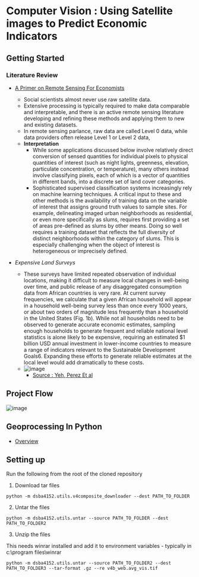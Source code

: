 

# Computer Vision : Using Satellite images to Predict Economic Indicators

## Getting Started

### Literature Review

- [A Primer on Remote Sensing For Economists](https://olc.worldbank.org/system/files/Primer_Satellite%20Data_Econ.pdf)
  - Social scientists almost never use raw satellite data.
  - Extensive processing is typically required to make data comparable and interpretable, and there is
an active remote sensing literature developing and refining these methods and
applying them to new and existing datasets.
  - In remote sensing parlance, raw data are called Level 0 data, while data providers often release Level 1 or Level 2 data,
  - **Interpretation**
      - While some applications discussed below involve relatively direct conversion of sensed quantities for individual pixels to physical quantities of interest (such as night lights, greenness, elevation, particulate concentration, or temperature), many others instead involve classifying pixels, each of which is a vector of quantities in different bands, into a discrete set of land cover categories.
      - Sophisticated supervised classification systems increasingly rely on machine learning techniques. A critical input to these and other methods is the availability of training data on the variable of interest that assigns ground truth values to sample
sites. For example, delineating imaged urban neighborhoods as residential, or even more specifically as slums, requires first providing a set of areas pre-defined as slums by other means. Doing so well requires a training dataset that reflects the full diversity of distinct neighborhoods within the category of slums. This is especially challenging when the object of interest is heterogeneous or imprecisely defined.

- *Expensive Land Surveys*
  -  These surveys have limited repeated observation of individual locations, making it
difficult to measure local changes in well-being over time, and public release of any disaggregated consumption data from
African countries is very rare. At current survey frequencies, we calculate that a given African household will appear in a household well-being survey less than once every 1000 years, or about two orders of magnitude less frequently than a household in the United States (Fig. 1b). While not all households need to be observed to generate accurate economic estimates, sampling enough households to generate frequent and reliable national level statistics is alone likely to be expensive, requiring an estimated $1 billion USD annual investment in lower-income countries to measure a range of indicators relevant to the Sustainable Development Goals6. Expanding these efforts to generate reliable estimates at the local level would add dramatically to these costs.
  - ![image](https://user-images.githubusercontent.com/6872080/96285510-0e621580-0fad-11eb-8afa-5b970834d539.png)
    - [Source : Yeh, Perez Et al](https://www.nature.com/articles/s41467-020-16185-w.pdf)


## Project Flow

![image](https://user-images.githubusercontent.com/6872080/96283614-77945980-0faa-11eb-8ac4-d1333c633f8b.png)


## Geoprocessing In Python

- [Overview](https://carpentries-incubator.github.io/geospatial-python/aio/index.html)


## Setting up

Run the following from the root of the cloned repository

1. Download tar files

`python -m dsba4152.utils.v4composite_downloader --dest PATH_TO_FOLDER`

2. Untar the files

`python -m dsba4152.utils.untar --source PATH_TO_FOLDER --dest PATH_TO_FOLDER2`

3. Unzip the files

This needs winrar installed and add it to environment variables - typically in c:\program files\winrar

`python -m dsba4152.utils.untar --source PATH_TO_FOLDER2 --dest PATH_TO_FOLDER3 --tar-format .gz --re v4b_web.avg_vis.tif`
